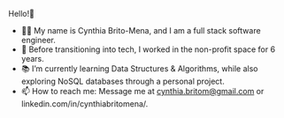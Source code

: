 Hello!👋

- 👩‍💻 My name is Cynthia Brito-Mena, and I am a full stack software engineer. 
- 🏢 Before transitioning into tech, I worked in the non-profit space for 6 years. 
- 📚 I’m currently learning Data Structures & Algorithms, while also exploring NoSQL databases through a personal project.  
- 📫 How to reach me: Message me at cynthia.britom@gmail.com or linkedin.com/in/cynthiabritomena/. 

<!---
cb2866/cb2866 is a ✨ special ✨ repository because its `README.md` (this file) appears on your GitHub profile.
You can click the Preview link to take a look at your changes.
--->
